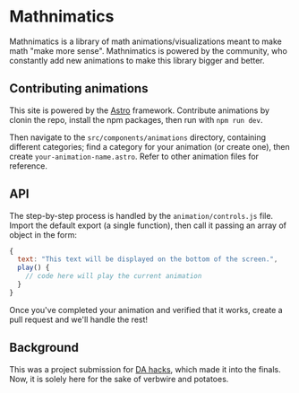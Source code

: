 # Mathnimatics
Mathnimatics is a library of math animations/visualizations meant to make math "make more sense". Mathnimatics is powered by the community, who constantly add new animations to make this library bigger and better.

## Contributing animations
This site is powered by the [Astro](https://astro.build) framework. Contribute animations by clonin the repo, install the npm packages, then run with `npm run dev`.

Then navigate to the `src/components/animations` directory, containing different categories; find a category for your animation (or create one), then create `your-animation-name.astro`. Refer to other animation files for reference.

## API
The step-by-step process is handled by the `animation/controls.js` file. Import the default export (a single function), then call it passing an array of object in the form:
```js
{
  text: "This text will be displayed on the bottom of the screen.",
  play() {
    // code here will play the current animation
  }
}
```
Once you've completed your animation and verified that it works, create a pull request and we'll handle the rest!

## Background
This was a project submission for [DA hacks](https://de-anza-hacks-2023.devpost.com/), which made it into the finals. Now, it is solely here for the sake of verbwire and potatoes.
